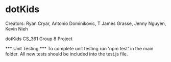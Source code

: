 # dotKids

Creators:
Ryan Cryar, Antonio Dominikovic, T James Grasse, Jenny Nguyen, Kevin Nieh

dotKids CS_361 Group 8 Project

*** Unit Testing ***
To complete unit testing run 'npm test' in the main folder.
All new tests should be included into the test.js file.
